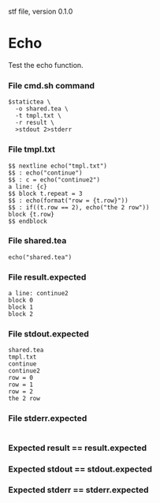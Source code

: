 stf file, version 0.1.0

# Echo

Test the echo function.

### File cmd.sh command

~~~
$statictea \
  -o shared.tea \
  -t tmpl.txt \
  -r result \
  >stdout 2>stderr
~~~

### File tmpl.txt

~~~
$$ nextline echo("tmpl.txt")
$$ : echo("continue")
$$ : c = echo("continue2")
a line: {c}
$$ block t.repeat = 3
$$ : echo(format("row = {t.row}"))
$$ : if((t.row == 2), echo("the 2 row"))
block {t.row}
$$ endblock
~~~

### File shared.tea

~~~
echo("shared.tea")
~~~

### File result.expected

~~~
a line: continue2
block 0
block 1
block 2
~~~

### File stdout.expected

~~~
shared.tea
tmpl.txt
continue
continue2
row = 0
row = 1
row = 2
the 2 row
~~~

### File stderr.expected

~~~
~~~

### Expected result == result.expected
### Expected stdout == stdout.expected
### Expected stderr == stderr.expected
